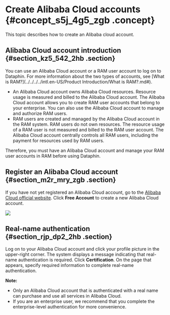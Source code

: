 # Create Alibaba Cloud accounts {#concept_s5j_4g5_zgb .concept}

This topic describes how to create an Alibaba cloud account.

## Alibaba Cloud account introduction {#section_kz5_542_2hb .section}

You can use an Alibaba Cloud account or a RAM user account to log on to Dataphin. For more information about the two types of accounts, see [What is RAM?](../../../../intl.en-US/Product Introduction/What is RAM?.md#).

-   An Alibaba Cloud account owns Alibaba Cloud resources. Resource usage is measured and billed to the Alibaba Cloud account. The Alibaba Cloud account allows you to create RAM user accounts that belong to your enterprise. You can also use the Alibaba Cloud account to manage and authorize RAM users.
-   RAM users are created and managed by the Alibaba Cloud account in the RAM system. RAM users do not own resources. The resource usage of a RAM user is not measured and billed to the RAM user account. The Alibaba Cloud account centrally controls all RAM users, including the payment for resources used by RAM users.

Therefore, you must have an Alibaba Cloud account and manage your RAM user accounts in RAM before using Dataphin.

## Register an Alibaba Cloud account {#section_m2r_mry_zgb .section}

If you have not yet registered an Alibaba Cloud account, go to the [Alibaba Cloud official website](https://www.alibabacloud.com/). Click **Free Account** to create a new Alibaba Cloud account.

![](http://static-aliyun-doc.oss-cn-hangzhou.aliyuncs.com/assets/img/135650/156136803941318_en-US.png)

## Real-name authentication {#section_rjp_dp2_2hb .section}

Log on to your Alibaba Cloud account and click your profile picture in the upper-right corner. The system displays a message indicating that real-name authentication is required. Click **Certification**. On the page that appears, specify required information to complete real-name authentication.

**Note:** 

-   Only an Alibaba Cloud account that is authenticated with a real name can purchase and use all services in Alibaba Cloud.
-   If you are an enterprise user, we recommend that you complete the enterprise-level authentication for more convenience.

